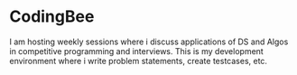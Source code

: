 # CodingBee
I am hosting weekly sessions where i discuss applications of DS and Algos in competitive programming and interviews. This is my development environment where i write problem statements, create testcases, etc. 
